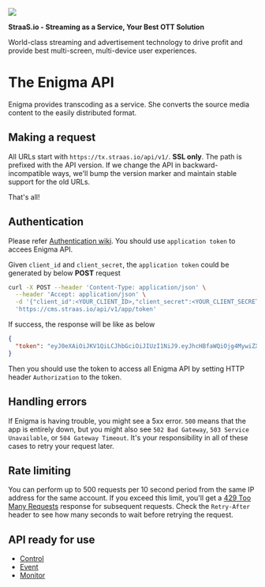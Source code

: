 ![](https://event.livehouse.in/straas.io/admintool/images/logo.png)

**StraaS.io - Streaming as a Service, Your Best OTT Solution**

World-class streaming and advertisement technology to drive profit and provide best multi-screen,
multi-device user experiences.

The Enigma API
====================

Enigma provides transcoding as a service. She converts the source media content to the easily distributed format. 


Making a request
----------------

All URLs start with `https://tx.straas.io/api/v1/`. **SSL only**. The path is prefixed with the API version.
If we change the API in backward-incompatible ways, we'll bump the version marker and maintain stable support for the old URLs.

That's all!


Authentication
--------------

Please refer [Authentication wiki](https://github.com/StraaS/StraaS-web-document/wiki/Authentication). You should use `application token` to accees Enigma API.

Given `client_id` and `client_secret`, the `application token` could be generated by below **POST** request

```sh
curl -X POST --header 'Content-Type: application/json' \
  --header 'Accept: application/json' \
  -d '{"client_id":<YOUR_CLIENT_ID>,"client_secret":<YOUR_CLIENT_SECRET>}' \
  'https://cms.straas.io/api/v1/app/token'
```

If success, the response will be like as below

```json
{
  "token": "eyJ0eXAiOiJKV1QiLCJhbGciOiJIUzI1NiJ9.eyJhcHBfaWQiOjg4MywiZXhwIjoxNDY4NTcyNDMyfQ.mfSXrlBtGLckF3X3Ig5sCH-wX2-9grOpXw0BOsM_PWs"
}
```

Then you should use the token to access all Enigma API by setting HTTP header `Authorization` to the token. 


Handling errors
---------------

If Enigma is having trouble, you might see a 5xx error. 
`500` means that the app is entirely down, but you might also see `502 Bad Gateway`, `503 Service Unavailable`, or `504 Gateway Timeout`.
It's your responsibility in all of these cases to retry your request later. 


Rate limiting
-------------

You can perform up to 500 requests per 10 second period from the same IP address for the same account. 
If you exceed this limit, you'll get a [429 Too Many Requests](http://tools.ietf.org/html/draft-nottingham-http-new-status-02#section-4) response for subsequent requests.
Check the `Retry-After` header to see how many seconds to wait before retrying the request.


API ready for use
-----------------

* [Control](https://github.com/StraaS/StraaS-stream-service/blob/master/sections/control.md)
* [Event](https://github.com/StraaS/StraaS-stream-service/blob/master/sections/event.md)
* [Monitor](https://github.com/StraaS/StraaS-stream-service/blob/master/sections/monitor.md)

